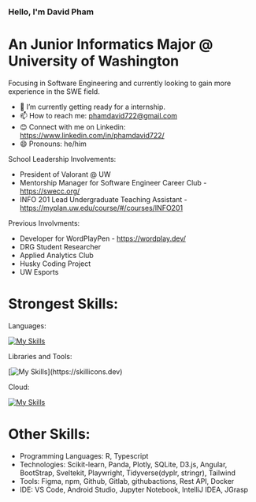 ### Hello, I'm David Pham
# An Junior Informatics Major @ University of Washington
Focusing in Software Engineering and currently looking to gain more experience in the SWE field.

- 🔭 I’m currently getting ready for a internship.  
- 📫 How to reach me: phamdavid722@gmail.com
- 😊 Connect with me on Linkedin: https://www.linkedin.com/in/phamdavid722/
- 😄 Pronouns: he/him

School Leadership Involvements: 
- President of Valorant @ UW
- Mentorship Manager for Software Engineer Career Club - https://swecc.org/
- INFO 201 Lead Undergraduate Teaching Assistant - https://myplan.uw.edu/course/#/courses/INFO201

Previous Involvments:
- Developer for WordPlayPen - https://wordplay.dev/
- DRG Student Researcher
- Applied Analytics Club
- Husky Coding Project
- UW Esports

# Strongest Skills: 
Languages: 

[![My Skills](https://skillicons.dev/icons?i=python,js,html,css,mysql,java)](https://skillicons.dev)

Libraries and Tools:

[![My Skills](https://skillicons.dev/icons?i=react,nodejs,express,mongodb,git,bash,)](https://skillicons.dev)

Cloud:

[![My Skills](https://skillicons.dev/icons?i=azure,firebase,gcp)](https://skillicons.dev)

# Other Skills:
- Programming Languages: R, Typescript
- Technologies: Scikit-learn, Panda, Plotly, SQLite, D3.js, Angular, BootStrap, Sveltekit, Playwright, Tidyverse(dyplr, stringr), Tailwind
- Tools: Figma, npm, Github, Gitlab, githubactions, Rest API, Docker
- IDE: VS Code, Android Studio, Jupyter Notebook, IntelliJ IDEA, JGrasp

